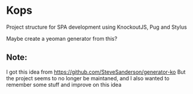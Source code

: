 # Kops

Project structure for SPA development using KnockoutJS, Pug and Stylus

Maybe create a yeoman generator from this?

## Note:

I got this idea from https://github.com/SteveSanderson/generator-ko
But the project seems to no longer be maintaned, and I also wanted to remember some stuff and improve on this idea
